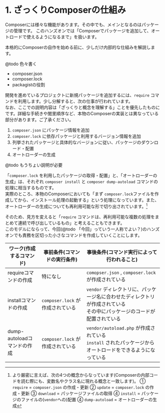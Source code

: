 # 1. ざっくりComposerの仕組み

<title instance="h">ざっくりComposerの仕組み</title>
Composerには様々な機能があります。その中でも、メインとなるのはパッケージの管理です。  
このハンズオンでは「Composerでパッケージを追加して、オートロードで使えるようになるまで」を扱います。  

本格的にComposerの自作を始める前に、少しだけ内部的な仕組みを解説します。  

@todo 色々書く
* composer.json
* composer.lock
* packagistの役割


開発を進めているプロジェクトに新規パッケージを追加するには、`require`  コマンドを利用します。少し分解すると、次の仕事が行われています。  
なお、ここでの説明内容は「ざっくりと概念を理解する」ことを優先したものにです。詳細な手続きや閭里順序など、本物のComposerの実装とは異なっている部分があります。ご了承ください。

1. `composer.json` にパッケージ情報を追加
2. `composer.lock` に依存パッケージと利用するバージョン情報を追加
3. 列挙されたパッケージと具体的なバージョンに従い、パッケージのダウンロード・配置
4. オートローダーの生成

@todo もうちょい説明が必要

「`composer.lock` を利用したパッケージの取得・配置」と、「オートローダーの生成」は、それぞれ `composer install` と `composer dump-autoload` コマンドの処理に相当するものです。  
実際のところ、本物のComposerにおいても「まず `composer.lock`ファイルを作成してから、インストール処理の起動する」という処理になっています。また、オートローダーの生成についても再利用可能な形で切り出されています。[^1]

[^1]: より厳密に言えば、次の4つの概念からなっています(Composerの内部コードを読む際にも、変数名やクラス名に現れる概念と一致します)。 ① `require` = `composer.json` の作成・更新 ② `update` = `composer.lock` の作成・更新 ③ `download` = パッケージファイルの取得 ④ `install` = パッケージのファイルの(`vendor`への)配置 ④ `dump-autoload` = オートローダーの生成 

そのため、見方を変えると「`require` コマンドは、再利用可能な複数の処理をまとめて連続で呼び出しているもの」と考えることもできます。  
このモデルにならって、今回(@todo 「今回」っていう一人称でよい？)のハンズオンでも責務を区切った小さなコマンドを作成していくことにします。

| ワーク(作成するコマンド)        | 事前条件(コマンドの実行条件)          | 事後条件(コマンド実行によって行われること)                                                 |
|----------------------|--------------------------|----------------------------------------------------------------------------|
| requireコマンドの作成       | 特になし                     | `comopser.json` , `composer.lock` が作成されている                                 |
| installコマンドの作成       | `composer.lock` が作成されている | `vendor` ディレクトリに、パッケージ名に合わせたディレクトリが作成されている<br/>その中にパッケージのコードが配置されている       |
| dump-autoloadコマンドの作成 | `composer.lock` が作成されている | `vendor/autoload.php` が作成されている<br/> `install` されたパッケージからオートロードをできるようになっている |

